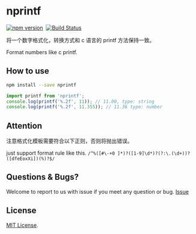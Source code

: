 # nprintf

[![npm version](https://badge.fury.io/js/nprintf.svg)](https://badge.fury.io/js/nprintf)&nbsp;&nbsp;[![Build Status](https://travis-ci.org/suchjs/nprintf.svg?branch=master)](https://travis-ci.org/suchjs/nprintf)

将一个数字格式化，转换方式和 c 语言的 printf 方法保持一致。

Format numbers like c printf.

## How to use

```bash
npm install --save nprintf
```

```javascript
import printf from 'nprintf';
console.log(printf('%.2f', 11)); // 11.00, type: string
console.log(printf('%.2f', 11.355)); // 11.36 type: number
```

## Attention

注意格式化模板需要符合以下正则，否则将抛出错误。

just support format rule like this. `/^%([#\-+0 ]*)?([1-9]\d*)?(?:\.(\d+))?([dfeEoxXi])(%)?$/`

## Questions & Bugs?

Welcome to report to us with issue if you meet any question or bug. [Issue](https://github.com/suchjs/nprintf/issues)

## License

[MIT License](./LICENSE).
